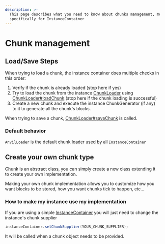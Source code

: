 ```yaml
---
description: >-
  This page describes what you need to know about chunks management, more
  specifically for InstanceContainer
---
```


# Chunk management

## Load/Save Steps

When trying to load a chunk, the instance container does multiple checks in this order:

1. Verify if the chunk is already loaded (stop here if yes)
2. Try to load the chunk from the instance [ChunkLoader](https://javadoc.minestom.net/net.minestom.server/net/minestom/server/instance/ChunkLoader.html) using [ChunkLoader#loadChunk](<https://javadoc.minestom.net/net.minestom.server/net/minestom/server/instance/ChunkLoader.html#loadInstance(net.minestom.server.instance.Instance)>) (stop here if the chunk loading is successful)
3. Create a new chunk and execute the instance ChunkGenerator (if any) to it to generate all the chunk's blocks.

When trying to save a chunk, [ChunkLoader#saveChunk](<https://javadoc.minestom.net/net.minestom.server/net/minestom/server/instance/ChunkLoader.html#saveChunk(net.minestom.server.instance.Chunk)>) is called.

### Default behavior

`AnvilLoader` is the default chunk loader used by all `InstanceContainer`

## Create your own chunk type

[Chunk](https://javadoc.minestom.net/net.minestom.server/net/minestom/server/instance/Chunk.html) is an abstract class, you can simply create a new class extending it to create your own implementation.

Making your own chunk implementation allows you to customize how you want blocks to be stored, how you want chunks tick to happen, etc...

### How to make my instance use my implementation

If you are using a simple [InstanceContainer](https://javadoc.minestom.net/net.minestom.server/net/minestom/server/instance/InstanceContainer.html) you will just need to change the instance's chunk supplier

```java
instanceContainer.setChunkSupplier(YOUR_CHUNK_SUPPLIER);
```

It will be called when a chunk object needs to be provided.
